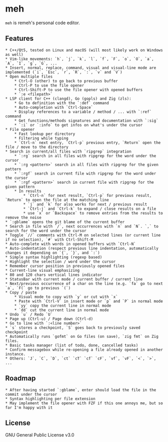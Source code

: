 # meh

`meh` is remeh's personal code editor.

## Features

    * C++/Qt5, tested on Linux and macOS (will most likely work on Windows as well)
    * Vim-like movements: `h`, `j`, `k`, `l`, `f`, `F`, `o`, `O`, `a`, `A`, `I`, `g`, `G`, ...
    * Insert, normal, replace, command, visual and visual-line mode are implemented (`i`, `Esc`, `r`, `R`, `:`, `v` and `V`)
    * Open multiple files
        * Ctrl-O (other) to go back to previous buffer
        * Ctrl-P to use the file opener
        * Ctrl-Shift-P to use the file opener with opened buffers
        * `:e <filepath>`
    * LSP client for C++ (clangd), Go (gopls) and Zig (zls):
        * Go to definition with the `:def` command
        * Auto-completion with `Ctrl-Space`
        * Display references to a variable / method / ... with `:ref` command
        * Get functions/methods signatures and documentation with `:sig`
        * `:i` or `:info` to get infos on what's under the cursor
    * File opener
        * Fast lookup per directory
        * Filtering while typing
        * `Ctrl-n` next entry, `Ctrl-p` previous entry, `Return` open the file / move to the directory
    * Search in current/all files with `ripgrep` integration
        * `:rg` search in all files with ripgrep for the word under the cursor
        * `:rg <pattern>` search in all files with ripgrep for the given pattern
        * `:rgf` search in current file with ripgrep for the word under the cursor
        * `:rgf <pattern>` search in current file with ripgrep for the given pattern
        * In results
            * `Ctrl-n` for next result, `Ctrl-p` for previous result, `Return` to open the file at the matching line
            * `j` and `k` for also works for next / previous result
            * `Ctrl-j` and `Ctrl-k` to expand / close results on a file
            * use `x` or `Backspace` to remove entries from the results to remove the noise
    * `:gblame` opens the git blame of the current buffer
    * Search in file with `/`, next occurrences with `n` and `N`. `,` to search for the word under the cursor
    * Toggle `//` comments with Ctrl-M on selected lines (or current line if no selection), `#` with Ctrl-Shift-M
    * Auto-complete with words in opened buffers with `Ctrl-N`
    * Auto-indentation (respect previous line indentation, automatically changes it depending on `{`, `}`, and `:`)
    * Simple syntax highlighting (regexp based)
    * Highlight the selection / word under the cursor
    * Remember cursor position in previously opened files
    * Current-line visual emphasizing
    * 80 and 120 chars vertical lines indicator
    * StatusBar with current mode / current buffer / current line
    * Next/previous occurrence of a char on the line (e.g. `fa` go to next `a`, `F(` go to previous `(`)
    * Copy / paste
        * Visual mode to copy with `y` or cut with `x`
        * Paste with `Ctrl-V` in insert mode or `p` and `P` in normal mode
        * `yy` copy the current line in normal mode
        * `dd` cut the current line in normal mode
    * Undo `u` / Redo `U`
    * Page up (Ctrl-u) / Page down (Ctrl-d)
    * Go to line with `:<line number>`
    * `s` stores a checkpoint, `S` goes back to previously saved checkpoint
    * Automatically runs `gofmt` on Go files (on save), `zig fmt` on Zig files.
    * Basic tasks manager (list of todo, done, cancelled tasks)
    * Confirm messagebox while re-opening a file already opened in another instance.
    * Others: `J`, `C`, `D`, `ct` `cT` `cf` `cF`, `vf`, `vF`, `<`, `>`, ...

## Roadmap

    * After having started `:gblame`, enter should load the file in the commit under the cursor
    * Syntax highlighting per file extension
    * May implement the file opener with FZF if this one annoys me, but so far I'm happy with it

## License

GNU General Public License v3.0
